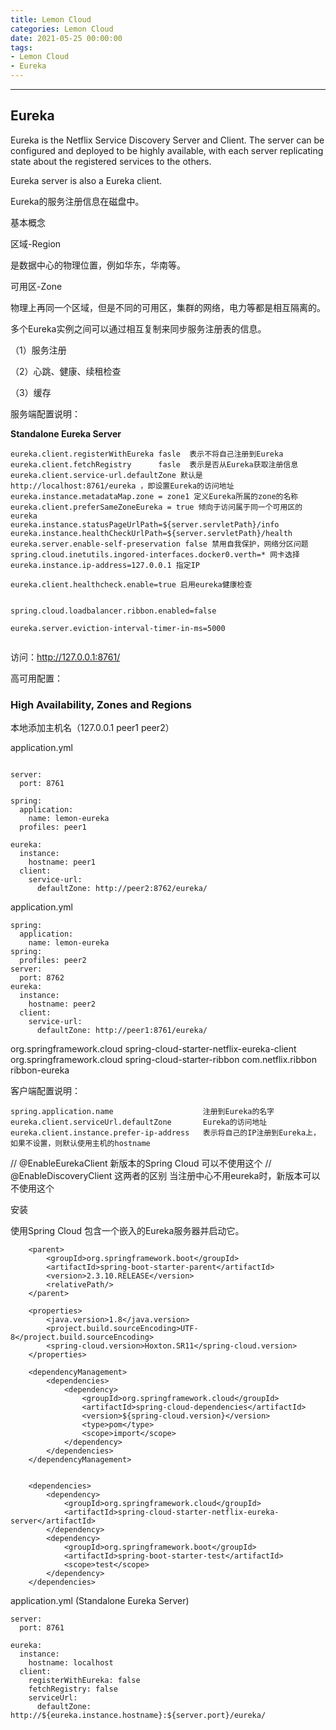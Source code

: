 ```yaml
---
title: Lemon Cloud
categories: Lemon Cloud
date: 2021-05-25 00:00:00
tags:
- Lemon Cloud
- Eureka
---
```


<!-- toc -->
----------



## Eureka

Eureka is the Netflix Service Discovery Server and Client. The server can be configured and deployed to be highly available, with each server replicating state about the registered services to the others.



 Eureka server is also a Eureka client.

 

Eureka的服务注册信息在磁盘中。







基本概念



区域-Region

是数据中心的物理位置，例如华东，华南等。



可用区-Zone

物理上再同一个区域，但是不同的可用区，集群的网络，电力等都是相互隔离的。



多个Eureka实例之间可以通过相互复制来同步服务注册表的信息。



（1）服务注册

（2）心跳、健康、续租检查

（3）缓存



服务端配置说明：

**Standalone Eureka Server**

```
eureka.client.registerWithEureka fasle  表示不将自己注册到Eureka
eureka.client.fetchRegistry      fasle  表示是否从Eureka获取注册信息
eureka.client.service-url.defaultZone 默认是http://localhost:8761/eureka ，即设置Eureka的访问地址
eureka.instance.metadataMap.zone = zone1 定义Eureka所属的zone的名称
eureka.client.preferSameZoneEureka = true 倾向于访问属于同一个可用区的eureka
eureka.instance.statusPageUrlPath=${server.servletPath}/info
eureka.instance.healthCheckUrlPath=${server.servletPath}/health
eureka.server.enable-self-preservation false 禁用自我保护，网络分区问题
spring.cloud.inetutils.ingored-interfaces.docker0.verth=* 网卡选择
eureka.instance.ip-address=127.0.0.1 指定IP

eureka.client.healthcheck.enable=true 启用eureka健康检查


spring.cloud.loadbalancer.ribbon.enabled=false

eureka.server.eviction-interval-timer-in-ms=5000


```

访问：http://127.0.0.1:8761/



高可用配置：

### High Availability, Zones and Regions



本地添加主机名（127.0.0.1 peer1 peer2）

application.yml

```

server:
  port: 8761

spring:
  application:
    name: lemon-eureka
  profiles: peer1  

eureka:
  instance:
    hostname: peer1
  client:
    service-url:
      defaultZone: http://peer2:8762/eureka/

```

application.yml

```
spring:
  application:
    name: lemon-eureka
spring:
  profiles: peer2
server:
  port: 8762  
eureka:
  instance:
    hostname: peer2
  client:
    service-url:
      defaultZone: http://peer1:8761/eureka/
```

<dependency>
            <groupId>org.springframework.cloud</groupId>
            <artifactId>spring-cloud-starter-netflix-eureka-client</artifactId>
            <exclusions>
                <exclusion>
                    <groupId>org.springframework.cloud</groupId>
                    <artifactId>spring-cloud-starter-ribbon</artifactId>
                </exclusion>
                <exclusion>
                    <groupId>com.netflix.ribbon</groupId>
                    <artifactId>ribbon-eureka</artifactId>
                </exclusion>
            </exclusions>
</dependency>







客户端配置说明：

```
spring.application.name                    注册到Eureka的名字
eureka.client.serviceUrl.defaultZone       Eureka的访问地址
eureka.client.instance.prefer-ip-address   表示将自己的IP注册到Eureka上，如果不设置，则默认使用主机的hostname
```

// @EnableEurekaClient 新版本的Spring Cloud 可以不使用这个
// @EnableDiscoveryClient 这两者的区别 当注册中心不用eureka时，新版本可以不使用这个



安装

使用Spring Cloud 包含一个嵌入的Eureka服务器并启动它。

```
    <parent>
        <groupId>org.springframework.boot</groupId>
        <artifactId>spring-boot-starter-parent</artifactId>
        <version>2.3.10.RELEASE</version>
        <relativePath/>
    </parent>
    
    <properties>
        <java.version>1.8</java.version>
        <project.build.sourceEncoding>UTF-8</project.build.sourceEncoding>
        <spring-cloud.version>Hoxton.SR11</spring-cloud.version>
    </properties>

    <dependencyManagement>
        <dependencies>
            <dependency>
                <groupId>org.springframework.cloud</groupId>
                <artifactId>spring-cloud-dependencies</artifactId>
                <version>${spring-cloud.version}</version>
                <type>pom</type>
                <scope>import</scope>
            </dependency>
        </dependencies>
    </dependencyManagement>
    
    
    <dependencies>
        <dependency>
            <groupId>org.springframework.cloud</groupId>
            <artifactId>spring-cloud-starter-netflix-eureka-server</artifactId>
        </dependency>
        <dependency>
            <groupId>org.springframework.boot</groupId>
            <artifactId>spring-boot-starter-test</artifactId>
            <scope>test</scope>
        </dependency>
    </dependencies>
```

application.yml (Standalone Eureka Server)

```
server:
  port: 8761

eureka:
  instance:
    hostname: localhost
  client:
    registerWithEureka: false
    fetchRegistry: false
    serviceUrl:
      defaultZone: http://${eureka.instance.hostname}:${server.port}/eureka/
```


